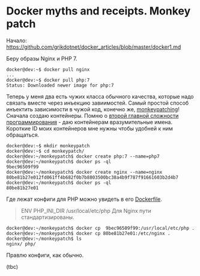 Docker myths and receipts. Monkey patch
========

Начало: https://github.com/grikdotnet/docker_articles/blob/master/docker1.md

Беру образы Nginx и PHP 7.
```
docker@dev:~$ docker pull nginx
...
docker@dev:~$ docker pull php:7
Status: Downloaded newer image for php:7
```

Теперь у меня два есть чужих класса обычного качества, которые надо связать вместе через инъекцию завиимостей. Самый простой способ инъектить зависимости в чужой код, конечно же, [monkeypatching](https://ru.wikipedia.org/wiki/Monkey_patch)!
Сначала создаю контейнеры. Помню о [второй главной сложности программирования](http://martinfowler.com/bliki/TwoHardThings.html) - даю контейнерам вразумительные имена. Короткие ID моих контейнеров мне нужны чтобы удобней к ним обращаться.
```
docker@dev:~$ mkdir monkeypatch
docker@dev:~$ cd monkeypatch/
docker@dev:~/monkeypatch$ docker create php:7 --name=php7
docker@dev:~/monkeypatch$ docker ps -ql
9bec96509f99
docker@dev:~/monkeypatch$ docker create nginx --name=nginx
80be81b27e012fd061ff4b682f0b7b8803500bc38a4b9f787f91661603b2d4b7
docker@dev:~/monkeypatch$ docker ps -ql
80be81b27e01
```
Где лежат конфиги для PHP можно увидеть в его [Dockerfile]((https://github.com/docker-library/php/blob/789a45b03fe31ca1ac7f490bafe300e728b18bb9/7.0/fpm/Dockerfile)).
> ENV PHP_INI_DIR /usr/local/etc/php
Для Nginx пути стандартизированы.

```
docker@dev:~/monkeypatch$ docker cp  9bec96509f99:/usr/local/etc/php .
docker@dev:~/monkeypatch$ docker cp 80be81b27e01:/etc/nginx .
docker@dev:~/monkeypatch$ ls
nginx/ php/
```

Правлю конфиги, как обычно.

(tbc)